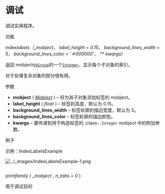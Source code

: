 # 调试

调试实用程序。

功能

index*labels（\_mobject*， _label_height = 0.15_， _background_lines_width = 5_， _background_lines_color = '＃000000'_， _\*\* kwargs_）

返回 mobjects[`VGroup`]()的一个[`Integer`]()，显示每个子对象的索引。

对于处理复杂对象的部分很有用。

参数

- **mobject** ( [_Mobject_]() ) – 将为其子对象添加标签的 mobject。
- **label_height** ( _float_ ) – 标签的高度，默认为 0.15。
- **background_lines_width** – 标签轮廓的描边宽度，默认为 5。
- **background_lines_color** – 标签轮廓的描边颜色。
- **kwargs** – 要传递到用于构造标签的 :class`~.Integer` mobject 中的附加参数。

例子

示例：IndexLabelsExample 

![../_images/IndexLabelsExample-1.png](../_images/IndexLabelsExample-1.png)

```py

```


print*family ( \_mobject* , _n_tabs = 0_ )

用于调试目的
